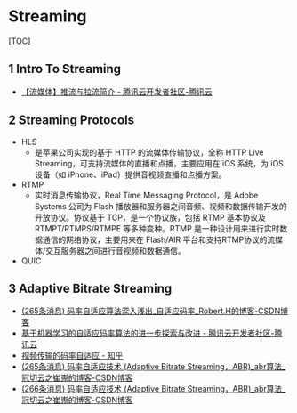 # Streaming

[TOC]



## 1 Intro To Streaming

- [【流媒体】推流与拉流简介 - 腾讯云开发者社区-腾讯云](https://cloud.tencent.com/developer/article/2145084)


## 2 Streaming Protocols

- HLS
  - 是苹果公司实现的基于 HTTP 的流媒体传输协议，全称 HTTP Live Streaming，可支持流媒体的直播和点播，主要应用在 iOS 系统，为 iOS 设备（如 iPhone、iPad）提供音视频直播和点播方案。
- RTMP
  - 实时消息传输协议，Real Time Messaging Protocol，是 Adobe Systems 公司为 Flash 播放器和服务器之间音频、视频和数据传输开发的开放协议。协议基于 TCP，是一个协议族，包括 RTMP 基本协议及 RTMPT/RTMPS/RTMPE 等多种变种。RTMP 是一种设计用来进行实时数据通信的网络协议，主要用来在 Flash/AIR 平台和支持RTMP协议的流媒体/交互服务器之间进行音视频和数据通信。
- QUIC


## 3 Adaptive Bitrate Streaming
- [(265条消息) 码率自适应算法深入浅出_自适应码率_Robert.H的博客-CSDN博客](https://blog.csdn.net/qq_40795227/article/details/94592916)
- [基于机器学习的自适应码率算法的进一步探索与改进 - 腾讯云开发者社区-腾讯云](https://cloud.tencent.com/developer/article/1663661)
- [视频传输的码率自适应 - 知乎](https://zhuanlan.zhihu.com/p/521125818)
- [(265条消息) 码率自适应技术 (Adaptive Bitrate Streaming，ABR)_abr算法_冠切云之崔嵬的博客-CSDN博客](https://blog.csdn.net/sinat_33231573/article/details/108486240)
- [(266条消息) 码率自适应技术 (Adaptive Bitrate Streaming，ABR)_abr算法_冠切云之崔嵬的博客-CSDN博客](https://blog.csdn.net/sinat_33231573/article/details/108486240)
